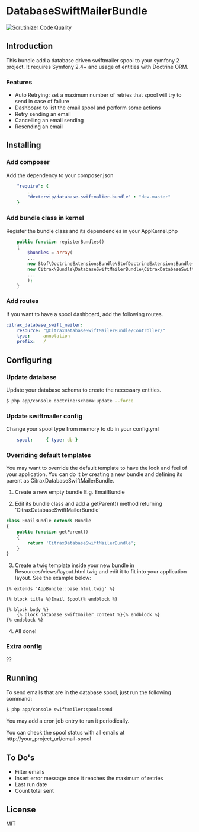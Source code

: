# DatabaseSwiftMailerBundle

[![Scrutinizer Code Quality](https://scrutinizer-ci.com/g/dextervip/DatabaseSwiftMailerBundle/badges/quality-score.png?b=master)](https://scrutinizer-ci.com/g/dextervip/DatabaseSwiftMailerBundle/?branch=master)

## Introduction

This bundle add a database driven swiftmailer spool to your symfony 2 project. It requires Symfony 2.4+ and usage of entities with Doctrine ORM.

### Features

- Auto Retrying: set a maximum number of retries that spool will try to send in case of failure
- Dashboard to list the email spool and perform some actions
- Retry sending an email
- Cancelling an email sending 
- Resending an email

## Installing

### Add composer

Add the dependency to your composer.json

```yml
    "require": {
        ...
	    "dextervip/database-swiftmalier-bundle" : "dev-master"
	}
```

### Add bundle class in kernel

Register the bundle class and its dependencies in your AppKernel.php
```php
    public function registerBundles()
    {
        $bundles = array(
        ...
        new Stof\DoctrineExtensionsBundle\StofDoctrineExtensionsBundle(),
        new Citrax\Bundle\DatabaseSwiftMailerBundle\CitraxDatabaseSwiftMailerBundle(),
        ...
        );
    }
```

### Add routes

If you want to have a spool dashboard, add the following routes.

```yml
citrax_database_swift_mailer:
    resource: "@CitraxDatabaseSwiftMailerBundle/Controller/"
    type:     annotation
    prefix:   /
```

## Configuring

### Update database

Update your database schema to create the necessary entities.

```sh
$ php app/console doctrine:schema:update --force
```

### Update swiftmailer config

Change your spool type from memory to db in your config.yml

```yml
    spool:     { type: db }
```

### Overriding default templates 

You may want to override the default template to have the look and feel of your application. You can do it by creating a new bundle and defining its parent as CitraxDatabaseSwiftMailerBundle.

1. Create a new empty bundle E.g. EmailBundle

2. Edit its bundle class and add a getParent() method returning 'CitraxDatabaseSwiftMailerBundle'

```php
class EmailBundle extends Bundle
{
    public function getParent()
    {
        return 'CitraxDatabaseSwiftMailerBundle';
    }
}
```

3. Create a twig template inside your new bundle in Resources/views/layout.html.twig and edit it to fit into your application layout. See the example below:

```twig
{% extends 'AppBundle::base.html.twig' %}

{% block title %}Email Spool{% endblock %}

{% block body %}
    {% block database_swiftmailer_content %}{% endblock %}
{% endblock %}
```

4. All done!



### Extra config

??


## Running

To send emails that are in the database spool, just run the following command: 

```sh
$ php app/console swiftmailer:spool:send
```

You may add a cron job entry to run it periodically.

You can check the spool status with all emails at http://your_project_url/email-spool


## To Do's

- Filter emails
- Insert error message once it reaches the maximum of retries
- Last run date
- Count total sent

## License
MIT


